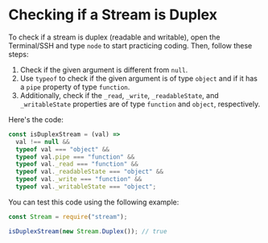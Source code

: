 # Checking if a Stream is Duplex

To check if a stream is duplex (readable and writable), open the Terminal/SSH and type `node` to start practicing coding. Then, follow these steps:

1. Check if the given argument is different from `null`.
2. Use `typeof` to check if the given argument is of type `object` and if it has a `pipe` property of type `function`.
3. Additionally, check if the `_read`, `_write`, `_readableState`, and `_writableState` properties are of type `function` and `object`, respectively.

Here's the code:

```js
const isDuplexStream = (val) =>
  val !== null &&
  typeof val === "object" &&
  typeof val.pipe === "function" &&
  typeof val._read === "function" &&
  typeof val._readableState === "object" &&
  typeof val._write === "function" &&
  typeof val._writableState === "object";
```

You can test this code using the following example:

```js
const Stream = require("stream");

isDuplexStream(new Stream.Duplex()); // true
```
